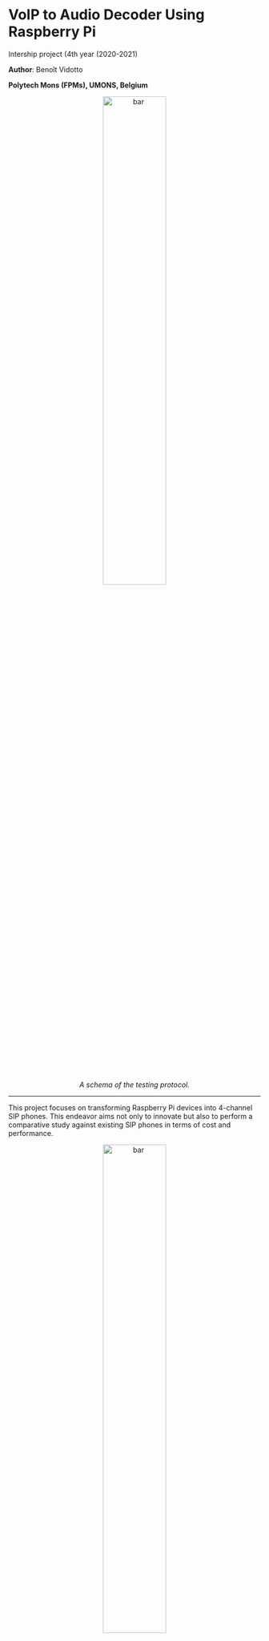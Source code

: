 # VoIP to Audio Decoder Using Raspberry Pi
Intership project (4th year (2020-2021)

**Author**: Benoît Vidotto

**Polytech Mons (FPMs), UMONS, Belgium**

   <p align="center">
      <img src="./images/image24.webp" alt="bar" width="50%">
      </p><p align="center"><em>A schema of the testing protocol.</em>
   </p>

---


This project focuses on transforming Raspberry Pi devices into 4-channel SIP phones. This endeavor aims not only to innovate but also to perform a comparative study against existing SIP phones in terms of cost and performance.


   <p align="center">
      <img src="./images/image16.webp" alt="bar" width="50%">
      </p><p align="center"><em>The architecture.</em>
   </p>

### Key Components:
Utilizing the Asterisk software on the company's servers, this project enables effective VoIP communication, promising to enhance connectivity solutions.

## Equipment: Raspberry Pi

- **Model:** Raspberry Pi 3B+
- **Description:** A compact mini-computer approximately the size of a credit card, ideal for various applications.
- **Operating System:** Built on a Linux foundation, offering flexibility and performance.
- **Power Supply:** Operates on a 5-volt input, ensuring energy efficiency.
- **Storage:** Supports micro-SD cards, providing ample space for applications.
- **Audio Codecs:** Equipped with high-definition codecs for superior audio quality.
- **Cost:** Each unit was acquired for €34.72, representing a cost-effective solution for this project.

   <p align="center">
      <img src="./images/image17.webp" alt="bar" width="50%">
      </p><p align="center"><em>The Raspberry Pi 3B+</em>
   </p>


## Additional Equipment: Terracom TERRA-IEX & Zycoo X10

To effectively compare the Raspberry Pi solution, two existing SIP phones were evaluated:

- **Terracom TERRA-IEX:** A premium device priced between €500 and €700, offering high-end features.
- **Zycoo X10:** More affordable, priced between €120 and €200, providing basic functionalities.

   <p align="center">
      <img src="./images/image18.webp" alt="bar" width="33%">
      <img src="./images/image19.webp" alt="bar" width="33%">
      </p><p align="center"><em>TERRA_IEX (left) and Zycoo X1 (right)</em>
   </p>

## Cost Analysis

For a complete 4-channel SIP phone setup, the following components are necessary:
- **Network Switch:** To efficiently share the Ethernet connection across devices.
- **Power Supply:** A 5-volt power supply and a converter (12 or 24 volts) for the TERRA and Zycoo devices.

### Cost Efficiency
The Raspberry Pi prototype is exceptionally cost-effective, being **13 times cheaper** than the TERRA-IEX and **4 times cheaper** than the Zycoo, making it an attractive alternative for companies seeking to optimize costs without compromising quality.

   <p align="center">
      <img src="./images/image22.webp" alt="bar" width="60%">
      </p><p align="center"><em>Cost analysis of the different options</em>
   </p>


## Testing Protocol

To ensure the system operates effectively, a structured testing protocol was implemented:

1. Alice initiates a call to Bob through the server, playing an audio signal.
2. The Asterisk server efficiently redirects the call to Bob.
3. Bob accepts the call and sends the audio signal back to Alice via an audio cable.
4. Alice records the audio signal received for analysis.

   <p align="center">
      <img src="./images/image24.webp" alt="bar" width="33%">
      </p><p align="center"><em>A schema of the testing protocol.</em>
   </p>

### Normalized Volume
To maintain consistent sound levels and avoid distortion, all SIP phones were calibrated using an oscilloscope prior to testing.

   <p align="center">
      <img src="./images/image25.webp" alt="bar" width="33%">
      <img src="./images/image26.webp" alt="bar" width="33%">
      <img src="./images/image27.webp" alt="bar" width="30%">
      </p><p align="center"><em>Raspberry Pi (left), Zycoo X1 (middle) and TERRA-IEX (right)</em>
   </p>

## Testing Results: Frequency at 1 kHz

The tests aimed to determine the presence of harmonics and their amplitudes compared to the source signal. The results revealed that:

- The Raspberry Pi outperformed its competitors, showcasing its superior audio processing capabilities.
- The TERRA-IEX, conversely, displayed significantly poorer performance.

   <p align="center">
      <img src="./images/image28.webp" alt="bar" width="33%">
      </p><p align="center"><em>Source at 1 kHz.</em>
   </p>
   <p align="center">
      <img src="./images/image29.webp" alt="bar" width="33%">
      <img src="./images/image30.webp" alt="bar" width="32%">
      <img src="./images/image31.webp" alt="bar" width="33%">
      </p><p align="center"><em>Resulting tests for the devices? Raspberry Pi (left), Zycoo X1 (middle) and TERRA-IEX (right)</em>
   </p>

## Testing Results: Frequency Sweep from 300 to 3400 Hz

This phase involved comparing the audio fidelity of the three devices over a range of frequencies (frequencies heard by humans). Key observations included:

- The device curves were expected to closely match the source curve.
- Any harmonics outside the designated frequency band were considered noise interference.
- Again, the Raspberry Pi demonstrated superior performance, while the TERRA-IEX exhibited serious deficiencies.

   <p align="center">
      <img src="./images/image32.webp" alt="bar" width="33%">
      </p><p align="center"><em>Source from 300 to 3400 kHz.</em>
   </p>
   <p align="center">
      <img src="./images/image33.webp" alt="bar" width="33%">
      <img src="./images/image34.webp" alt="bar" width="32%">
      <img src="./images/image35.webp" alt="bar" width="33%">
      </p><p align="center"><em>Resulting tests for the devices. Raspberry Pi (left), Zycoo X1 (middle) and TERRA-IEX (right)</em>
   </p>

## Conclusion - VoIP

The Raspberry Pi prototype reveals a compelling case for its adoption:
- It offers substantial cost savings compared to both competitors.
- The audio quality is notably superior, making it suitable for various communication needs.
- Its compact size enhances practicality, allowing for easy integration into existing systems.


   <p align="center">
      <img src="./images/image36.webp" alt="bar" width="50%">
      </p><p align="center"><em>Work setup</em>
   </p>

### Improvement Prospects
Looking ahead, several enhancements can be made:
- **Custom Enclosure:** Developing an appropriate enclosure to house the prototype, ideally measuring a minimum of 15x15x15 cm, to ensure durability and aesthetic appeal.

   <p align="center">
      <img src="./images/image38.webp" alt="bar" width="50%">
      </p><p align="center"><em>A concept of a box containing the 4 Raspberrys stacked.</em>
   </p>
      <p align="center">
      <img src="./images/image37.webp" alt="bar" width="20%">
      </p><p align="center"><em>The Raspberrys stacked.</em>
   </p>

- **Web Interface:** Creating a user-friendly web interface to streamline communication between the Raspberry Pi and PC, enhancing user interaction.

   <p align="center">
      <img src="./images/image39.webp" alt="bar" width="33%">
      <img src="./images/image40.webp" alt="bar" width="33%">
      </p><p align="center"><em>Existing command line interface.</em>
   </p>

---

### Installation
Instructions for the installation on Raspberry are available in raspberry.md

## Authors & contributors

The original setup of this repository is by [Benoît Vidotto](https://github.com/bvidotto).

## License

MIT License

Copyright (c) 2024 Benoît Vidotto

Permission is hereby granted, free of charge, to any person obtaining a copy
of this software and associated documentation files (the "Software"), to deal
in the Software without restriction, including without limitation the rights
to use, copy, modify, merge, publish, distribute, sublicense, and/or sell
copies of the Software, and to permit persons to whom the Software is
furnished to do so, subject to the following conditions:

The above copyright notice and this permission notice shall be included in all
copies or substantial portions of the Software.

THE SOFTWARE IS PROVIDED "AS IS", WITHOUT WARRANTY OF ANY KIND, EXPRESS OR
IMPLIED, INCLUDING BUT NOT LIMITED TO THE WARRANTIES OF MERCHANTABILITY,
FITNESS FOR A PARTICULAR PURPOSE AND NONINFRINGEMENT. IN NO EVENT SHALL THE
AUTHORS OR COPYRIGHT HOLDERS BE LIABLE FOR ANY CLAIM, DAMAGES OR OTHER
LIABILITY, WHETHER IN AN ACTION OF CONTRACT, TORT OR OTHERWISE, ARISING FROM,
OUT OF OR IN CONNECTION WITH THE SOFTWARE OR THE USE OR OTHER DEALINGS IN THE
SOFTWARE.
